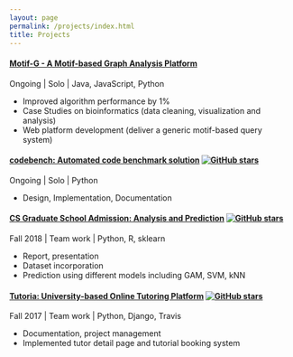 ```yaml
---
layout: page
permalink: /projects/index.html
title: Projects
---
```

#### [Motif-G - A Motif-based Graph Analysis Platform](https://www.li-boxuan.com/final-year-project/)

Ongoing | Solo | Java, JavaScript, Python
- Improved algorithm performance by 1%
- Case Studies on bioinformatics (data cleaning, visualization and analysis)
- Web platform development (deliver a generic motif-based query system)

#### [codebench: Automated code benchmark solution](https://github.com/li-boxuan/codebench) [![GitHub stars](https://img.shields.io/github/stars/li-boxuan/codebench.svg?style=social&label=Star)](https://github.com/li-boxuan/codebench)

Ongoing | Solo | Python
- Design, Implementation, Documentation

#### [CS Graduate School Admission: Analysis and Prediction](https://github.com/JRChow/cs-grad-school-admission) [![GitHub stars](https://img.shields.io/github/stars/JRChow/cs-grad-school-admission.svg?style=social&label=Star)](https://github.com/JRChow/cs-grad-school-admission)

Fall 2018 | Team work | Python, R, sklearn
- Report, presentation
- Dataset incorporation
- Prediction using different models including GAM, SVM, kNN

#### [Tutoria: University-based Online Tutoring Platform](https://github.com/li-boxuan/tutoria) [![GitHub stars](https://img.shields.io/github/stars/li-boxuan/tutoria.svg?style=social&label=Star)](https://github.com/li-boxuan/tutoria)

Fall 2017 | Team work | Python, Django, Travis
- Documentation, project management
- Implemented tutor detail page and tutorial booking system

